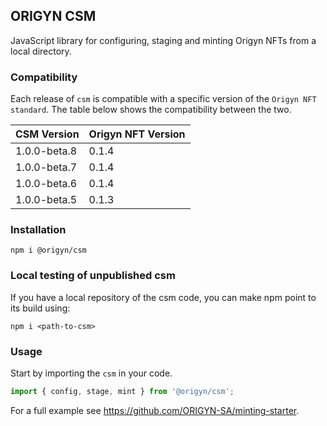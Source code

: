 ## ORIGYN CSM

JavaScript library for configuring, staging and minting Origyn NFTs from a local directory.

### Compatibility

Each release of `csm` is compatible with a specific version of the `Origyn NFT standard`. The table below shows the compatibility between the two.

| CSM Version  | Origyn NFT Version |
| ------------ | ------------------ |
| 1.0.0-beta.8 | 0.1.4              |
| 1.0.0-beta.7 | 0.1.4              |
| 1.0.0-beta.6 | 0.1.4              |
| 1.0.0-beta.5 | 0.1.3              |

### Installation

```
npm i @origyn/csm
```

### Local testing of unpublished csm

If you have a local repository of the csm code, you can make npm point to its build using:

```
npm i <path-to-csm>
```

### Usage

Start by importing the `csm` in your code.

```js
import { config, stage, mint } from '@origyn/csm';
```

For a full example see https://github.com/ORIGYN-SA/minting-starter.
